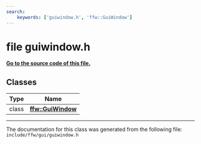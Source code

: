```yaml
---
search:
    keywords: ['guiwindow.h', 'ffw::GuiWindow']
---
```


# file guiwindow.h

**[Go to the source code of this file.](guiwindow_8h_source.md)**
## Classes

|Type|Name|
|-----|-----|
|class|[**ffw::GuiWindow**](classffw_1_1_gui_window.md)|




----------------------------------------
The documentation for this class was generated from the following file: `include/ffw/gui/guiwindow.h`
